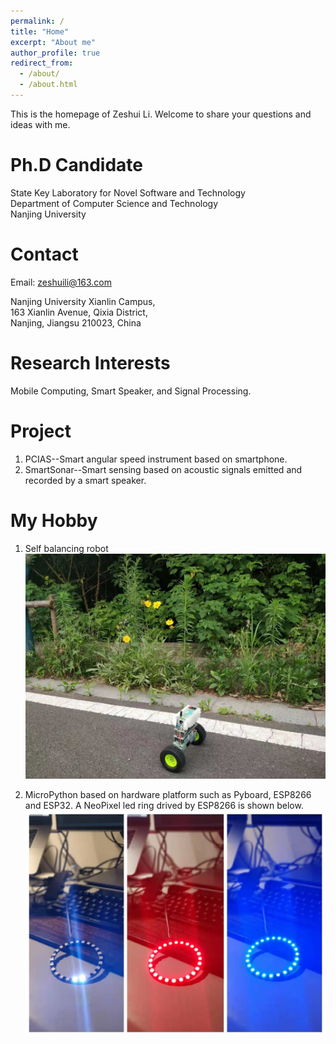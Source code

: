 ```yaml
---
permalink: /
title: "Home"
excerpt: "About me"
author_profile: true
redirect_from: 
  - /about/
  - /about.html
---
```

This is the homepage of Zeshui Li. Welcome to share your questions and ideas with me.

Ph.D Candidate
======
State Key Laboratory for Novel Software and Technology  
Department of Computer Science and Technology  
Nanjing University  

Contact
======
Email: zeshuili@163.com  

Nanjing University Xianlin Campus,  
163 Xianlin Avenue, Qixia District,  
Nanjing, Jiangsu 210023, China

Research Interests
======
Mobile Computing, Smart Speaker, and Signal Processing.

Project
======
1.  PCIAS--Smart angular speed instrument based on smartphone.
2.  SmartSonar--Smart sensing based on acoustic signals emitted and recorded by a smart speaker.

My Hobby
======
1.  Self balancing robot  
![Self balancing robot](https://raw.githubusercontent.com/ZeshuiLi/ZeshuiLi.github.io/master/images/SelfBalancingRobot.jpeg)

2.  MicroPython based on hardware platform such as Pyboard, ESP8266 and ESP32. A NeoPixel led ring drived by ESP8266 is shown below. 
![NeoPixel drived by Pyboard](https://raw.githubusercontent.com/ZeshuiLi/ZeshuiLi.github.io/master/images/NeoPixel.jpeg)
